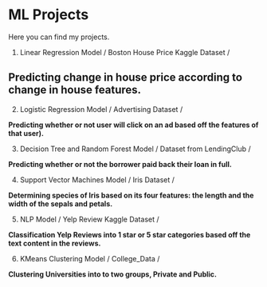 # ML Projects

Here you can find my projects. 

1. Linear Regression Model / Boston House Price Kaggle Dataset / 

## **Predicting change in house price according to change in house features.**

2. Logistic Regression Model / Advertising Dataset / 

**Predicting whether or not user will click on an ad based off the features of that user).**

3. Decision Tree and Random Forest Model / Dataset from LendingClub /

**Predicting whether or not the borrower paid back their loan in full.** 

4. Support Vector Machines Model / Iris Dataset / 

**Determining species of Iris based on its four features: the length and the width of the sepals and petals.**

5. NLP Model / Yelp Review Kaggle Dataset / 

**Classification Yelp Reviews into 1 star or 5 star categories based off the text content in the reviews.**

6. KMeans Clustering Model / College_Data / 

**Clustering  Universities into to two groups, Private and Public.**
